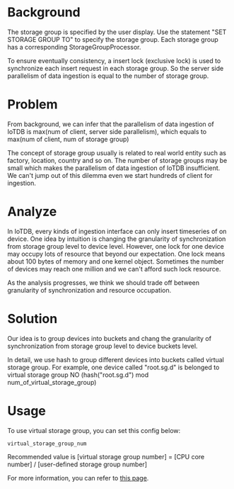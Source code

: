 <!--

    Licensed to the Apache Software Foundation (ASF) under one
    or more contributor license agreements.  See the NOTICE file
    distributed with this work for additional information
    regarding copyright ownership.  The ASF licenses this file
    to you under the Apache License, Version 2.0 (the
    "License"); you may not use this file except in compliance
    with the License.  You may obtain a copy of the License at
    
        http://www.apache.org/licenses/LICENSE-2.0
    
    Unless required by applicable law or agreed to in writing,
    software distributed under the License is distributed on an
    "AS IS" BASIS, WITHOUT WARRANTIES OR CONDITIONS OF ANY
    KIND, either express or implied.  See the License for the
    specific language governing permissions and limitations
    under the License.

-->

# Background

The storage group is specified by the user display.
Use the statement "SET STORAGE GROUP TO" to specify the storage group.
Each storage group has a corresponding StorageGroupProcessor.

To ensure eventually consistency, a insert lock (exclusive lock) is used to synchronize each insert request in each storage group.
So the server side parallelism of data ingestion is equal to the number of storage group.

# Problem

From background, we can infer that the parallelism of data ingestion of IoTDB is max(num of client, server side parallelism), which equals to max(num of client, num of storage group)

The concept of storage group usually is related to real world entity such as factory, location, country and so on.
The number of storage groups may be small which makes the parallelism of data ingestion of IoTDB insufficient. We can't jump out of this dilemma even we start hundreds of client for ingestion.

 
# Analyze

In IoTDB, every kinds of ingestion interface can only insert timeseries of on device.
One idea by intuition is changing the granularity of synchronization from storage group level to device level.
However, one lock for one device may occupy lots of resource that beyond our expectation. One lock means about 100 bytes of memory and one kernel object.
Sometimes the number of devices may reach one million and we can't afford such lock resource.

As the analysis progresses, we think we should trade off between granularity of synchronization and resource occupation.

# Solution

Our idea is to group devices into buckets and chang the granularity of synchronization from storage group level to device buckets level.

In detail, we use hash to group different devices into buckets called virtual storage group. 
For example, one device called "root.sg.d" is belonged to virtual storage group NO (hash("root.sg.d") mod num_of_virtual_storage_group)

# Usage

To use virtual storage group, you can set this config below:

```
virtual_storage_group_num
```

Recommended value is [virtual storage group number] = [CPU core number] / [user-defined storage group number]

For more information, you can refer to [this page](../../UserGuide/Appendix/Config-Manual.md).